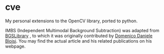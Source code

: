# cve
My personal extensions to the OpenCV library, ported to python. 

IMBS (Independent Multimodal Background Subtraction) was adapted from [BGSLibrary](https://github.com/andrewssobral/bgslibrary) , to which it was originally contributed by [Domenico Daniele Bloisi](http://www.dis.uniroma1.it/~bloisi/software/imbs.html). You may find the actual article and his related publications on his webpage.
